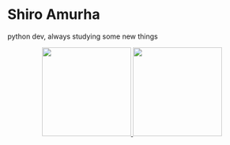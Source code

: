 # Shiro Amurha

python dev, always studying some new things 


<div align="center">
  <a href="https://github.com/shiroamurha">
  <img height="180em" src="https://github-readme-stats.vercel.app/api?username=shiroamurha&show_icons=true&theme=dracula&include_all_commits=true&count_private=true"/>
  <img height="180em" src="https://github-readme-stats.vercel.app/api/top-langs/?username=shiroamurha&layout=compact&langs_count=7&theme=dracula"/>
</div>

